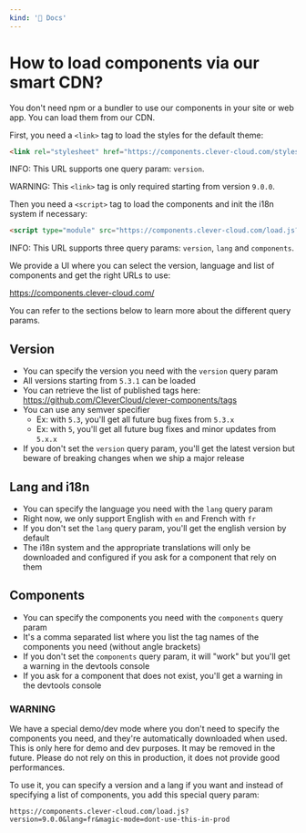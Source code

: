 ```yaml
---
kind: '📌 Docs'
---
```

# How to load components via our smart CDN?

You don't need npm or a bundler to use our components in your site or web app.
You can load them from our CDN.

First, you need a `<link>` tag to load the styles for the default theme:

```html
<link rel="stylesheet" href="https://components.clever-cloud.com/styles.css?version=9.0.0">
```

INFO: This URL supports one query param: `version`.

WARNING: This `<link>` tag is only required starting from version `9.0.0`.

Then you need a `<script>` tag to load the components and init the i18n system if necessary:

```html
<script type="module" src="https://components.clever-cloud.com/load.js?version=9.0.0&lang=fr&components=cc-toggle,cc-tile-requests"></script>
```

INFO: This URL supports three query params: `version`, `lang` and `components`.

We provide a UI where you can select the version, language and list of components and get the right URLs to use:

https://components.clever-cloud.com/

You can refer to the sections below to learn more about the different query params.

## Version

* You can specify the version you need with the `version` query param
* All versions starting from `5.3.1` can be loaded
* You can retrieve the list of published tags here: https://github.com/CleverCloud/clever-components/tags
* You can use any semver specifier
  * Ex: with `5.3`, you'll get all future bug fixes from `5.3.x` 
  * Ex: with `5`, you'll get all future bug fixes and minor updates from `5.x.x`
* If you don't set the `version` query param, you'll get the latest version but beware of breaking changes when we ship a major release 

## Lang and i18n

* You can specify the language you need with the `lang` query param
* Right now, we only support English with `en` and French with `fr`
* If you don't set the `lang` query param, you'll get the english version by default
* The i18n system and the appropriate translations will only be downloaded and configured if you ask for a component that rely on them

## Components

* You can specify the components you need with the `components` query param
* It's a comma separated list where you list the tag names of the components you need (without angle brackets)
* If you don't set the `components` query param, it will "work" but you'll get a warning in the devtools console
* If you ask for a component that does not exist, you'll get a warning in the devtools console

### WARNING

We have a special demo/dev mode where you don't need to specify the components you need, and they're automatically downloaded when used.
This is only here for demo and dev purposes.
It may be removed in the future.
Please do not rely on this in production, it does not provide good performances.

To use it, you can specify a version and a lang if you want and instead of specifying a list of components, you add this special query param:

```
https://components.clever-cloud.com/load.js?version=9.0.0&lang=fr&magic-mode=dont-use-this-in-prod
```

